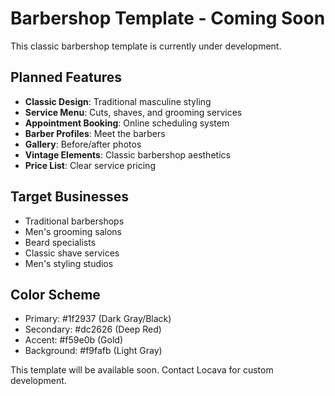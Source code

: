# Barbershop Template - Coming Soon

This classic barbershop template is currently under development.

## Planned Features

- **Classic Design**: Traditional masculine styling
- **Service Menu**: Cuts, shaves, and grooming services
- **Appointment Booking**: Online scheduling system
- **Barber Profiles**: Meet the barbers
- **Gallery**: Before/after photos
- **Vintage Elements**: Classic barbershop aesthetics
- **Price List**: Clear service pricing

## Target Businesses

- Traditional barbershops
- Men's grooming salons
- Beard specialists
- Classic shave services
- Men's styling studios

## Color Scheme

- Primary: #1f2937 (Dark Gray/Black)
- Secondary: #dc2626 (Deep Red)
- Accent: #f59e0b (Gold)
- Background: #f9fafb (Light Gray)

This template will be available soon. Contact Locava for custom development.

